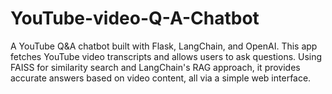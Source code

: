 # YouTube-video-Q-A-Chatbot
A YouTube Q&amp;A chatbot built with Flask, LangChain, and OpenAI. This app fetches YouTube video transcripts and allows users to ask questions. Using FAISS for similarity search and LangChain's RAG approach, it provides accurate answers based on video content, all via a simple web interface.
